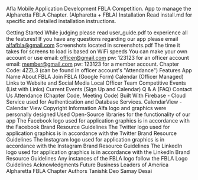 Afla
Mobile Application Development FBLA Competition.
App to manage the Alpharetta FBLA Chapter.
(Alpharetta + FBLA)
Installation
Read install.md for specific and detailed installation instructions.

Getting Started
While judging please read user_guide.pdf to experience all the features!
If you have any questions regarding our app please email alfafbla@gmail.com
Screenshots located in screenshots.pdf
The time it takes for screens to load is based on WiFi speeds
You can make your own account or use
email: officer@gmail.com pw: 123123 for an officer account
email: member@gmail.com pw: 123123 for a member account.
Chapter Code: 4ZZL3 (can be found in officer account's "Attendance")
Features
 App Name
 About FBLA
 Join FBLA (Google Form)
 Calendar (Officer Managed)
 Links to Website and Social Media
 Local Officer Team
 Competitive Events (List with Links)
 Current Events (Sign Up and Calendar)
 Q & A (FAQ)
 Contact Us
 Attendance (Chapter Code, Meeting Code)
Built With
Firebase - Cloud Service used for Authentication and Database Services.
CalendarView - Calendar View
Copyright Information
Alfa logo and graphics were personally designed
Used Open-Source libraries for the functionality of our app
The Facebook logo used for application graphics is in accordance with the Facebook Brand Resource Guidelines
The Twitter logo used for application graphics is in accordance with the Twitter Brand Resource Guidelines
The Instagram logo used for application graphics is in accordance with the Instagram Brand Resource Guidelines
The LinkedIn logo used for application graphics is in accordance with the LinkedIn Brand Resource Guidelines
Any instances of the FBLA logo follow the FBLA Logo Guidelines
Acknowledgments
Future Business Leaders of America
Alpharetta FBLA Chapter
Authors
Tanishk Deo
Samay Desai
